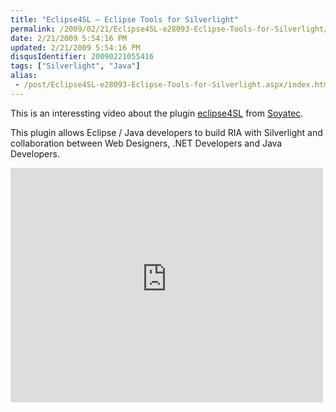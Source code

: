 ```yaml
---
title: "Eclipse4SL – Eclipse Tools for Silverlight"
permalink: /2009/02/21/Eclipse4SL-e28093-Eclipse-Tools-for-Silverlight/
date: 2/21/2009 5:54:16 PM
updated: 2/21/2009 5:54:16 PM
disqusIdentifier: 20090221055416
tags: ["Silverlight", "Java"]
alias:
 - /post/Eclipse4SL-e28093-Eclipse-Tools-for-Silverlight.aspx/index.html
---
```

This is an interessting video about the plugin [eclipse4SL](http://www.eclipse4sl.org/) from [Soyatec](http://www.soyatec.com/).

This plugin allows Eclipse / Java developers to build RIA with Silverlight and collaboration between Web Designers, .NET Developers and Java Developers.
<!-- more -->

<iframe style="width: 500px; height: 375px" src="http://silverlight.services.live.com/invoke/66613/Eclipse%20Tools%20for%20Silverlight%20-%20Interoperability%20in%20action/iframe.html" frameborder="0" scrolling="no"></iframe>
